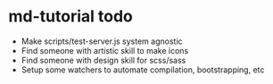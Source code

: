 md-tutorial todo
================

* Make scripts/test-server.js system agnostic
* Find someone with artistic skill to make icons
* Find someone with design skill for scss/sass
* Setup some watchers to automate compilation, bootstrapping, etc
